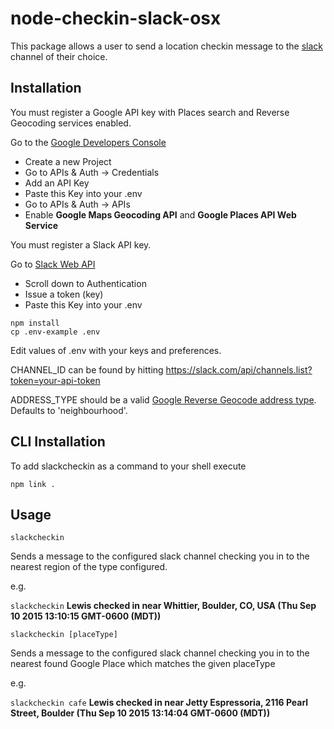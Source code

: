 # node-checkin-slack-osx

This package allows a user to send a location checkin message to the [slack](https://slack.com/) channel of their choice.

## Installation

You must register a Google API key with Places search and Reverse Geocoding services enabled.

Go to the [Google Developers Console](https://console.developers.google.com/)
- Create a new Project
- Go to APIs & Auth -> Credentials
- Add an API Key
- Paste this Key into your .env
- Go to APIs & Auth -> APIs
- Enable **Google Maps Geocoding API** and **Google Places API Web Service**

You must register a Slack API key.

Go to [Slack Web API](https://api.slack.com/web)
- Scroll down to Authentication
- Issue a token (key)
- Paste this Key into your .env

```
npm install
cp .env-example .env
```

Edit values of .env with your keys and preferences.

CHANNEL_ID can be found by hitting https://slack.com/api/channels.list?token=your-api-token

ADDRESS_TYPE should be a valid [Google Reverse Geocode address type](https://developers.google.com/maps/documentation/geocoding/intro#Types). Defaults to 'neighbourhood'.

## CLI Installation

To add slackcheckin as a command to your shell execute
```
npm link .
```

## Usage

```
slackcheckin
```
Sends a message to the configured slack channel checking you in to the nearest region of the type configured.

e.g.

`slackcheckin` **Lewis checked in near Whittier, Boulder, CO, USA (Thu Sep 10 2015 13:10:15 GMT-0600 (MDT))**


```
slackcheckin [placeType]
```

Sends a message to the configured slack channel checking you in to the nearest found Google Place which matches the given placeType


e.g.

`slackcheckin cafe` **Lewis checked in near Jetty Espressoria, 2116 Pearl Street, Boulder (Thu Sep 10 2015 13:14:04 GMT-0600 (MDT))**
